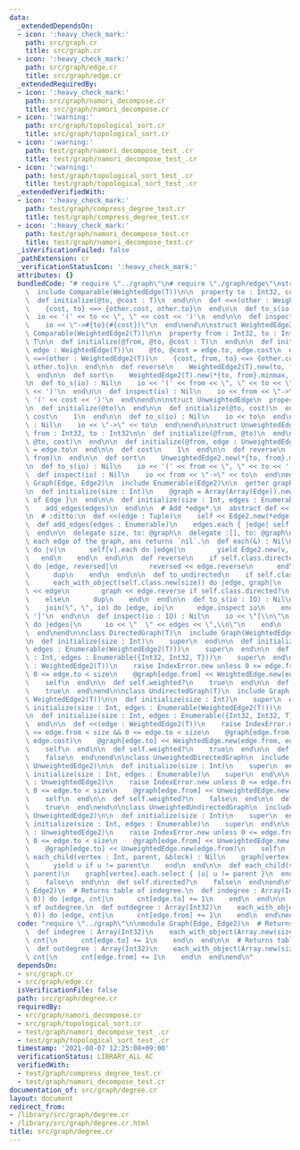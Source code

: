 ```yaml
---
data:
  _extendedDependsOn:
  - icon: ':heavy_check_mark:'
    path: src/graph.cr
    title: src/graph.cr
  - icon: ':heavy_check_mark:'
    path: src/graph/edge.cr
    title: src/graph/edge.cr
  _extendedRequiredBy:
  - icon: ':heavy_check_mark:'
    path: src/graph/namori_decompose.cr
    title: src/graph/namori_decompose.cr
  - icon: ':warning:'
    path: src/graph/topological_sort.cr
    title: src/graph/topological_sort.cr
  - icon: ':warning:'
    path: test/graph/namori_decompose_test_.cr
    title: test/graph/namori_decompose_test_.cr
  - icon: ':warning:'
    path: test/graph/topological_sort_test_.cr
    title: test/graph/topological_sort_test_.cr
  _extendedVerifiedWith:
  - icon: ':heavy_check_mark:'
    path: test/graph/compress_degree_test.cr
    title: test/graph/compress_degree_test.cr
  - icon: ':heavy_check_mark:'
    path: test/graph/namori_decompose_test.cr
    title: test/graph/namori_decompose_test.cr
  _isVerificationFailed: false
  _pathExtension: cr
  _verificationStatusIcon: ':heavy_check_mark:'
  attributes: {}
  bundledCode: "# require \"../graph\"\n# require \"./graph/edge\"\nstruct WeightedEdge(T)\n\
    \  include Comparable(WeightedEdge(T))\n\n  property to : Int32, cost : T\n\n\
    \  def initialize(@to, @cost : T)\n  end\n\n  def <=>(other : WeightedEdge(T))\n\
    \    {cost, to} <=> {other.cost, other.to}\n  end\n\n  def to_s(io) : Nil\n  \
    \  io << '(' << to << \", \" << cost << ')'\n  end\n\n  def inspect(io) : Nil\n\
    \    io << \"->#{to}(#{cost})\"\n  end\nend\n\nstruct WeightedEdge2(T)\n  include\
    \ Comparable(WeightedEdge2(T))\n\n  property from : Int32, to : Int32, cost :\
    \ T\n\n  def initialize(@from, @to, @cost : T)\n  end\n\n  def initialize(@from,\
    \ edge : WeightedEdge(T))\n    @to, @cost = edge.to, edge.cost\n  end\n\n  def\
    \ <=>(other : WeightedEdge2(T))\n    {cost, from, to} <=> {other.cost, other.from,\
    \ other.to}\n  end\n\n  def reverse\n    WeightedEdge2(T).new(to, from, cost)\n\
    \  end\n\n  def sort\n    WeightedEdge2(T).new(*{to, from}.minmax, cost)\n  end\n\
    \n  def to_s(io) : Nil\n    io << '(' << from << \", \" << to << \", \" << cost\
    \ << ')'\n  end\n\n  def inspect(io) : Nil\n    io << from << \"->\" << to <<\
    \ '(' << cost << ')'\n  end\nend\n\nstruct UnweightedEdge\n  property to : Int32\n\
    \n  def initialize(@to)\n  end\n\n  def initialize(@to, cost)\n  end\n\n  def\
    \ cost\n    1\n  end\n\n  def to_s(io) : Nil\n    io << to\n  end\n\n  def inspect(io)\
    \ : Nil\n    io << \"->\" << to\n  end\nend\n\nstruct UnweightedEdge2\n  property\
    \ from : Int32, to : Int32\n\n  def initialize(@from, @to)\n  end\n\n  def initialize(@from,\
    \ @to, cost)\n  end\n\n  def initialize(@from, edge : UnweightedEdge)\n    @to\
    \ = edge.to\n  end\n\n  def cost\n    1\n  end\n\n  def reverse\n    UnweightedEdge2.new(to,\
    \ from)\n  end\n\n  def sort\n    UnweightedEdge2.new(*{to, from}.minmax)\n  end\n\
    \n  def to_s(io) : Nil\n    io << '(' << from << \", \" << to << ')'\n  end\n\n\
    \  def inspect(io) : Nil\n    io << from << \"->\" << to\n  end\nend\n\nmodule\
    \ Graph(Edge, Edge2)\n  include Enumerable(Edge2)\n\n  getter graph : Array(Array(Edge))\n\
    \n  def initialize(size : Int)\n    @graph = Array(Array(Edge)).new(size) { []\
    \ of Edge }\n  end\n\n  def initialize(size : Int, edges : Enumerable)\n    initialize(size)\n\
    \    add_edges(edges)\n  end\n\n  # Add *edge*.\n  abstract def <<(edge : Edge2)\n\
    \n  # :ditto:\n  def <<(edge : Tuple)\n    self << Edge2.new(*edge)\n  end\n\n\
    \  def add_edges(edges : Enumerable)\n    edges.each { |edge| self << edge }\n\
    \  end\n\n  delegate size, to: @graph\n  delegate :[], to: @graph\n\n  # Yields\
    \ each edge of the graph, ans returns `nil`.\n  def each(&) : Nil\n    (0...size).each\
    \ do |v|\n      self[v].each do |edge|\n        yield Edge2.new(v, edge)\n   \
    \   end\n    end\n  end\n\n  def reverse\n    if self.class.directed?\n      each_with_object(self.class.new(size))\
    \ do |edge, reversed|\n        reversed << edge.reverse\n      end\n    else\n\
    \      dup\n    end\n  end\n\n  def to_undirected\n    if self.class.directed?\n\
    \      each_with_object(self.class.new(size)) do |edge, graph|\n        graph\
    \ << edge\n        graph << edge.reverse if self.class.directed?\n      end\n\
    \    else\n      dup\n    end\n  end\n\n  def to_s(io : IO) : Nil\n    io << '['\n\
    \    join(\", \", io) do |edge, io|\n      edge.inspect io\n    end\n    io <<\
    \ ']'\n  end\n\n  def inspect(io : IO) : Nil\n    io << \"[\\n\"\n    graph.each\
    \ do |edges|\n      io << \"  \" << edges << \",\\n\"\n    end\n    io << ']'\n\
    \  end\nend\n\nclass DirectedGraph(T)\n  include Graph(WeightedEdge(T), WeightedEdge2(T))\n\
    \n  def initialize(size : Int)\n    super\n  end\n\n  def initialize(size : Int,\
    \ edges : Enumerable(WeightedEdge2(T)))\n    super\n  end\n\n  def initialize(size\
    \ : Int, edges : Enumerable({Int32, Int32, T}))\n    super\n  end\n\n  def <<(edge\
    \ : WeightedEdge2(T))\n    raise IndexError.new unless 0 <= edge.from < size &&\
    \ 0 <= edge.to < size\n    @graph[edge.from] << WeightedEdge.new(edge.to, edge.cost)\n\
    \    self\n  end\n\n  def self.weighted?\n    true\n  end\n\n  def self.directed?\n\
    \    true\n  end\nend\n\nclass UndirectedGraph(T)\n  include Graph(WeightedEdge(T),\
    \ WeightedEdge2(T))\n\n  def initialize(size : Int)\n    super\n  end\n\n  def\
    \ initialize(size : Int, edges : Enumerable(WeightedEdge2(T)))\n    super\n  end\n\
    \n  def initialize(size : Int, edges : Enumerable({Int32, Int32, T}))\n    super\n\
    \  end\n\n  def <<(edge : WeightedEdge2(T))\n    raise IndexError.new unless 0\
    \ <= edge.from < size && 0 <= edge.to < size\n    @graph[edge.from] << WeightedEdge.new(edge.to,\
    \ edge.cost)\n    @graph[edge.to] << WeightedEdge.new(edge.from, edge.cost)\n\
    \    self\n  end\n\n  def self.weighted?\n    true\n  end\n\n  def self.directed?\n\
    \    false\n  end\nend\n\nclass UnweightedDirectedGraph\n  include Graph(UnweightedEdge,\
    \ UnweightedEdge2)\n\n  def initialize(size : Int)\n    super\n  end\n\n  def\
    \ initialize(size : Int, edges : Enumerable)\n    super\n  end\n\n  def <<(edge\
    \ : UnweightedEdge2)\n    raise IndexError.new unless 0 <= edge.from < size &&\
    \ 0 <= edge.to < size\n    @graph[edge.from] << UnweightedEdge.new(edge.to)\n\
    \    self\n  end\n\n  def self.weighted?\n    false\n  end\n\n  def self.directed?\n\
    \    true\n  end\nend\n\nclass UnweightedUndirectedGraph\n  include Graph(UnweightedEdge,\
    \ UnweightedEdge2)\n\n  def initialize(size : Int)\n    super\n  end\n\n  def\
    \ initialize(size : Int, edges : Enumerable)\n    super\n  end\n\n  def <<(edge\
    \ : UnweightedEdge2)\n    raise IndexError.new unless 0 <= edge.from < size &&\
    \ 0 <= edge.to < size\n    @graph[edge.from] << UnweightedEdge.new(edge.to)\n\
    \    @graph[edge.to] << UnweightedEdge.new(edge.from)\n    self\n  end\n\n  def\
    \ each_child(vertex : Int, parent, &block) : Nil\n    graph[vertex].each do |u|\n\
    \      yield u if u != parent\n    end\n  end\n\n  def each_child(vertex : Int,\
    \ parent)\n    graph[vertex].each.select { |u| u != parent }\n  end\n\n  def self.weighted?\n\
    \    false\n  end\n\n  def self.directed?\n    false\n  end\nend\n\nmodule Graph(Edge,\
    \ Edge2)\n  # Returns table of indegree.\n  def indegree : Array(Int32)\n    each_with_object(Array.new(size,\
    \ 0)) do |edge, cnt|\n      cnt[edge.to] += 1\n    end\n  end\n\n  # Returns table\
    \ of outdegree.\n  def outdegree : Array(Int32)\n    each_with_object(Array.new(size,\
    \ 0)) do |edge, cnt|\n      cnt[edge.from] += 1\n    end\n  end\nend\n"
  code: "require \"../graph\"\n\nmodule Graph(Edge, Edge2)\n  # Returns table of indegree.\n\
    \  def indegree : Array(Int32)\n    each_with_object(Array.new(size, 0)) do |edge,\
    \ cnt|\n      cnt[edge.to] += 1\n    end\n  end\n\n  # Returns table of outdegree.\n\
    \  def outdegree : Array(Int32)\n    each_with_object(Array.new(size, 0)) do |edge,\
    \ cnt|\n      cnt[edge.from] += 1\n    end\n  end\nend\n"
  dependsOn:
  - src/graph.cr
  - src/graph/edge.cr
  isVerificationFile: false
  path: src/graph/degree.cr
  requiredBy:
  - src/graph/namori_decompose.cr
  - src/graph/topological_sort.cr
  - test/graph/namori_decompose_test_.cr
  - test/graph/topological_sort_test_.cr
  timestamp: '2021-08-07 12:25:08+09:00'
  verificationStatus: LIBRARY_ALL_AC
  verifiedWith:
  - test/graph/compress_degree_test.cr
  - test/graph/namori_decompose_test.cr
documentation_of: src/graph/degree.cr
layout: document
redirect_from:
- /library/src/graph/degree.cr
- /library/src/graph/degree.cr.html
title: src/graph/degree.cr
---
```

